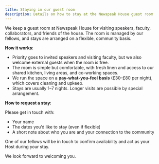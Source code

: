 ```yaml
---
title: Staying in our guest room
description: Details on how to stay at the Newspeak House guest room
---
```


We keep a guest room at Newspeak House for visiting speakers, faculty, collaborators, and friends of the house. The room is managed by our fellows, and stays are arranged on a flexible, community basis.

**How it works:**

* Priority goes to invited speakers and visiting faculty, but we also welcome external guests when the room is free.  
* The room is simple but comfortable, with fresh linen and access to our shared kitchen, living areas, and co-working spaces.  
* We run the space on a **pay-what-you-feel basis** (£30–£80 per night), which covers cleaning and upkeep.  
* Stays are usually 1–7 nights. Longer visits are possible by special arrangement.

**How to request a stay:** 

Please get in touch with:

* Your name  
* The dates you’d like to stay (even if flexible)  
* A short note about who you are and your connection to the community

One of our fellows will be in touch to confirm availability and act as your Host during your stay.

We look forward to welcoming you.